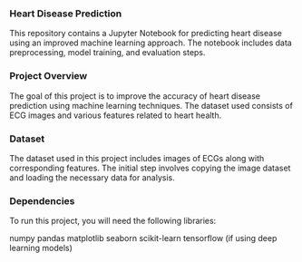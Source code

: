 ### Heart Disease Prediction
This repository contains a Jupyter Notebook for predicting heart disease using an improved machine learning approach. The notebook includes data preprocessing, model training, and evaluation steps.

### Project Overview
The goal of this project is to improve the accuracy of heart disease prediction using machine learning techniques. The dataset used consists of ECG images and various features related to heart health.

### Dataset
The dataset used in this project includes images of ECGs along with corresponding features. The initial step involves copying the image dataset and loading the necessary data for analysis.

### Dependencies
To run this project, you will need the following libraries:

numpy
pandas
matplotlib
seaborn
scikit-learn
tensorflow (if using deep learning models)
